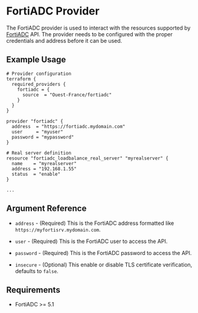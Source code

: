 # FortiADC Provider

The FortiADC provider is used to interact with the resources supported by [FortiADC](https://www.fortinet.com/products/application-delivery-controller/fortiadc) API. The provider needs to be configured with the proper credentials and address before it can be used.

## Example Usage

```hcl
# Provider configuration
terraform {
  required_providers {
    fortiadc = {
      source  = "Ouest-France/fortiadc"
    }
  }
}

provider "fortiadc" {
  address  = "https://fortiadc.mydomain.com"
  user     = "myuser"
  password = "mypassword"
}

# Real server definition
resource "fortiadc_loadbalance_real_server" "myrealserver" {
  name    = "myrealserver"
  address = "192.168.1.55"
  status  = "enable"
}

...
```

## Argument Reference

* `address` - (Required) This is the FortiADC address formatted like `https://myfortisrv.mydomain.com`.

* `user` - (Required) This is the FortiADC user to access the API.

* `password` - (Required) This is the FortiADC password to access the API.

* `insecure` - (Optional) This enable or disable TLS certificate verification, defaults to `false`.

## Requirements

* FortiADC >= 5.1